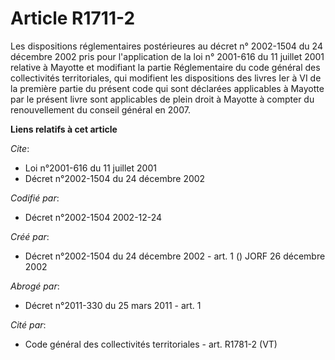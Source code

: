# Article R1711-2

Les dispositions réglementaires postérieures au décret n° 2002-1504 du 24 décembre 2002 pris pour l'application de la loi n°
2001-616 du 11 juillet 2001 relative à Mayotte et modifiant la partie Réglementaire du code général des collectivités
territoriales, qui modifient les dispositions des livres Ier à VI de la première partie du présent code qui sont déclarées
applicables à Mayotte par le présent livre sont applicables de plein droit à Mayotte à compter du renouvellement du conseil
général en 2007.

**Liens relatifs à cet article**

_Cite_:

  - Loi n°2001-616 du 11 juillet 2001
  - Décret n°2002-1504 du 24 décembre 2002

_Codifié par_:

  - Décret n°2002-1504 2002-12-24

_Créé par_:

  - Décret n°2002-1504 du 24 décembre 2002 - art. 1 () JORF 26 décembre 2002

_Abrogé par_:

  - Décret n°2011-330 du 25 mars 2011 - art. 1

_Cité par_:

  - Code général des collectivités territoriales - art. R1781-2 (VT)
